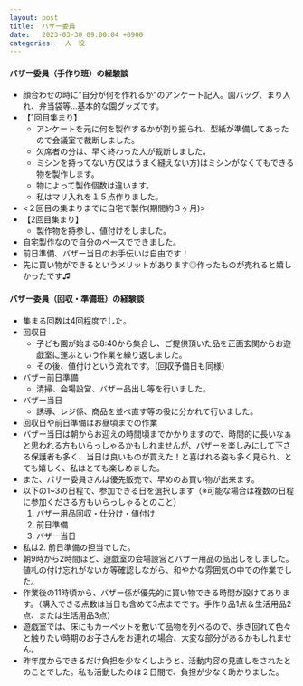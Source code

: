 ```yaml
---
layout: post
title:  バザー委員
date:   2023-03-30 09:00:04 +0900
categories: 一人一役
---
```

#### バザー委員（手作り班）の経験談

- 顔合わせの時に"自分が何を作れるか"のアンケート記入。園バッグ、まり入れ、弁当袋等…基本的な園グッズです。
- 【1回目集まり】
  - アンケートを元に何を製作するかが割り振られ、型紙が準備してあったので会議室で裁断しました。
  - 欠席者の分は、早く終わった人が裁断しました。
  - ミシンを持ってない方(又はうまく縫えない方)はミシンがなくてもできる物を製作します。
  - 物によって製作個数は違います。
  - 私はマリ入れを１５点作りました。
- <２回目の集まりまでに自宅で製作(期間約３ヶ月)>
- 【2回目集まり】
  - 製作物を持参し、値付けをしました。
- 自宅製作なので自分のペースでできました。
- 前日準備、バザー当日のお手伝いは自由です！
- 先に買い物ができるというメリットがあります◎作ったものが売れると嬉しかったです♫

#### バザー委員（回収・準備班）の経験談

- 集まる回数は4回程度でした。
- 回収日
  - 子ども園が始まる8:40から集合し、ご提供頂いた品を正面玄関からお遊戯室に運ぶという作業を繰り返しました。
  - その後、値付けという流れです。（回収予備日も同様）
- バザー前日準備
  - 清掃、会場設営、バザー品出し等を行いました。
- バザー当日
  - 誘導、レジ係、商品を並べ直す等の役に分かれて行いました。
- 回収日や前日準備はお昼頃までの作業
- バザー当日は朝からお迎えの時間頃までかかりますので、時間的に長いなぁと思われる方もいらっしゃるかもしれませんが、バザーを楽しみにして下さる保護者も多く、当日は良いものが買えた！と喜ばれる姿も多く見られ、とても嬉しく、私はとても楽しめました。
- また、バザー委員さんは優先販売で、早めのお買い物が出来ます。
- 以下の1~3の日程で、参加できる日を選択します（※可能な場合は複数の日程に参加くださる方もいらっしゃるとのこと）
  1. バザー用品回収・仕分け・値付け
  2. 前日準備
  3. バザー当日
- 私は2. 前日準備の担当でした。
- 朝9時から2時間ほど、遊戯室の会場設営とバザー用品の品出しをしました。値札の付け忘れがないか等確認しながら、和やかな雰囲気の中での作業でした。
- 作業後の11時頃から、バザー係が優先的に買い物できる時間が設けてあります。（購入できる点数は当日も含めて3点までです。手作り品1点＆生活用品2点、または生活用品3点）
- 遊戯室では、床にもカーペットを敷いて品物を列べるので、歩き回れて色々と触りたい時期のお子さんをお連れの場合、大変な部分があるかもしれません。
- 昨年度からできるだけ負担を少なくしようと、活動内容の見直しをされたとのことでした。私も活動したのは２日間で、負担が少なく助かりました。
